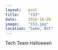 ```yaml
---
layout:   post
title:    "153"
date:     2016-10-26
image:    "153.jpg"
location: "SoHo, NYC"
---
```


Tech Team Halloween
